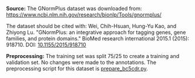 **Source:** The GNormPlus dataset was downloaded from: https://www.ncbi.nlm.nih.gov/research/bionlp/Tools/gnormplus/

The dataset should be cited with: Wei, Chih-Hsuan, Hung-Yu Kao, and Zhiyong Lu. "GNormPlus: an integrative approach for tagging genes, gene families, and protein domains." BioMed research international 2015.1 (2015): 918710. DOI: [10.1155/2015/918710](https://doi.org/10.1155/2015/918710)

**Preprocessing:** The training set was split 75/25 to create a training and validation set. No changes were made to the annotations. The preprocessing script for this dataset is [prepare_bc5cdr.py](https://github.com/Glasgow-AI4BioMed/bioner/blob/main/prepare_bc5cdr.py).
